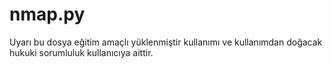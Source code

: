 # nmap.py
Uyarı bu dosya eğitim amaçlı yüklenmiştir kullanımı ve kullanımdan doğacak hukuki sorumluluk kullanıcıya aittir.
